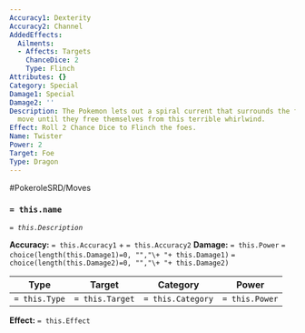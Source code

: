 ```yaml
---
Accuracy1: Dexterity
Accuracy2: Channel
AddedEffects:
  Ailments:
  - Affects: Targets
    ChanceDice: 2
    Type: Flinch
Attributes: {}
Category: Special
Damage1: Special
Damage2: ''
Description: The Pokemon lets out a spiral current that surrounds the foes. They can't
  move until they free themselves from this terrible whirlwind.
Effect: Roll 2 Chance Dice to Flinch the foes.
Name: Twister
Power: 2
Target: Foe
Type: Dragon
---
```


#PokeroleSRD/Moves

### `= this.name`
*`= this.Description`*

**Accuracy:** `= this.Accuracy1` + `= this.Accuracy2`
**Damage:** `= this.Power` `= choice(length(this.Damage1)=0, "","\+ "+ this.Damage1)` `= choice(length(this.Damage2)=0, "","\+ "+ this.Damage2)`

| Type          | Target          | Category          | Power          |
| ------------- | --------------- | ----------------  | -------------- |
| `= this.Type` | `= this.Target` | `= this.Category` | `= this.Power` | 

**Effect:** `= this.Effect`